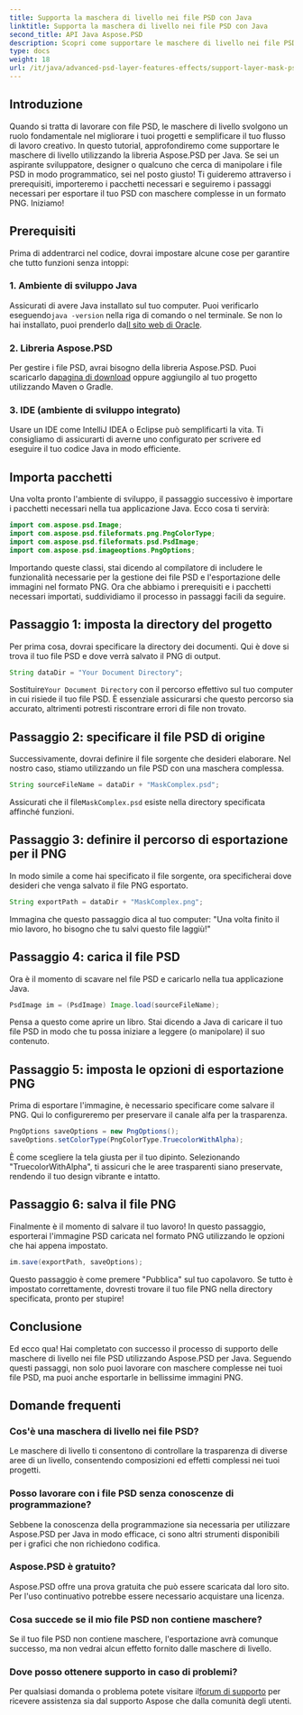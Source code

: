 ```yaml
---
title: Supporta la maschera di livello nei file PSD con Java
linktitle: Supporta la maschera di livello nei file PSD con Java
second_title: API Java Aspose.PSD
description: Scopri come supportare le maschere di livello nei file PSD utilizzando Aspose.PSD per Java attraverso un tutorial completo passo dopo passo.
type: docs
weight: 18
url: /it/java/advanced-psd-layer-features-effects/support-layer-mask-psd-files/
---
```

## Introduzione
Quando si tratta di lavorare con file PSD, le maschere di livello svolgono un ruolo fondamentale nel migliorare i tuoi progetti e semplificare il tuo flusso di lavoro creativo. In questo tutorial, approfondiremo come supportare le maschere di livello utilizzando la libreria Aspose.PSD per Java. Se sei un aspirante sviluppatore, designer o qualcuno che cerca di manipolare i file PSD in modo programmatico, sei nel posto giusto! Ti guideremo attraverso i prerequisiti, importeremo i pacchetti necessari e seguiremo i passaggi necessari per esportare il tuo PSD con maschere complesse in un formato PNG. Iniziamo!
## Prerequisiti
Prima di addentrarci nel codice, dovrai impostare alcune cose per garantire che tutto funzioni senza intoppi:
### 1. Ambiente di sviluppo Java
 Assicurati di avere Java installato sul tuo computer. Puoi verificarlo eseguendo`java -version` nella riga di comando o nel terminale. Se non lo hai installato, puoi prenderlo da[Il sito web di Oracle](https://www.oracle.com/java/technologies/javase-jdk11-downloads.html).
### 2. Libreria Aspose.PSD
Per gestire i file PSD, avrai bisogno della libreria Aspose.PSD. Puoi scaricarlo da[pagina di download](https://releases.aspose.com/psd/java/) oppure aggiungilo al tuo progetto utilizzando Maven o Gradle.
### 3. IDE (ambiente di sviluppo integrato)
Usare un IDE come IntelliJ IDEA o Eclipse può semplificarti la vita. Ti consigliamo di assicurarti di averne uno configurato per scrivere ed eseguire il tuo codice Java in modo efficiente.
## Importa pacchetti
Una volta pronto l'ambiente di sviluppo, il passaggio successivo è importare i pacchetti necessari nella tua applicazione Java. Ecco cosa ti servirà:
```java
import com.aspose.psd.Image;
import com.aspose.psd.fileformats.png.PngColorType;
import com.aspose.psd.fileformats.psd.PsdImage;
import com.aspose.psd.imageoptions.PngOptions;
```
Importando queste classi, stai dicendo al compilatore di includere le funzionalità necessarie per la gestione dei file PSD e l'esportazione delle immagini nel formato PNG.
Ora che abbiamo i prerequisiti e i pacchetti necessari importati, suddividiamo il processo in passaggi facili da seguire.
## Passaggio 1: imposta la directory del progetto

Per prima cosa, dovrai specificare la directory dei documenti. Qui è dove si trova il tuo file PSD e dove verrà salvato il PNG di output.
```java
String dataDir = "Your Document Directory";
```
 Sostituire`Your Document Directory` con il percorso effettivo sul tuo computer in cui risiede il tuo file PSD. È essenziale assicurarsi che questo percorso sia accurato, altrimenti potresti riscontrare errori di file non trovato.
## Passaggio 2: specificare il file PSD di origine

Successivamente, dovrai definire il file sorgente che desideri elaborare. Nel nostro caso, stiamo utilizzando un file PSD con una maschera complessa.
```java
String sourceFileName = dataDir + "MaskComplex.psd";
```
 Assicurati che il file`MaskComplex.psd` esiste nella directory specificata affinché funzioni. 
## Passaggio 3: definire il percorso di esportazione per il PNG

In modo simile a come hai specificato il file sorgente, ora specificherai dove desideri che venga salvato il file PNG esportato.
```java
String exportPath = dataDir + "MaskComplex.png";
```
Immagina che questo passaggio dica al tuo computer: "Una volta finito il mio lavoro, ho bisogno che tu salvi questo file laggiù!"
## Passaggio 4: carica il file PSD

Ora è il momento di scavare nel file PSD e caricarlo nella tua applicazione Java.
```java
PsdImage im = (PsdImage) Image.load(sourceFileName);
```
Pensa a questo come aprire un libro. Stai dicendo a Java di caricare il tuo file PSD in modo che tu possa iniziare a leggere (o manipolare) il suo contenuto.
## Passaggio 5: imposta le opzioni di esportazione PNG

Prima di esportare l'immagine, è necessario specificare come salvare il PNG. Qui lo configureremo per preservare il canale alfa per la trasparenza.
```java
PngOptions saveOptions = new PngOptions();
saveOptions.setColorType(PngColorType.TruecolorWithAlpha);
```
È come scegliere la tela giusta per il tuo dipinto. Selezionando "TruecolorWithAlpha", ti assicuri che le aree trasparenti siano preservate, rendendo il tuo design vibrante e intatto.
## Passaggio 6: salva il file PNG

Finalmente è il momento di salvare il tuo lavoro! In questo passaggio, esporterai l'immagine PSD caricata nel formato PNG utilizzando le opzioni che hai appena impostato.
```java
im.save(exportPath, saveOptions);
```
Questo passaggio è come premere "Pubblica" sul tuo capolavoro. Se tutto è impostato correttamente, dovresti trovare il tuo file PNG nella directory specificata, pronto per stupire!
## Conclusione
Ed ecco qua! Hai completato con successo il processo di supporto delle maschere di livello nei file PSD utilizzando Aspose.PSD per Java. Seguendo questi passaggi, non solo puoi lavorare con maschere complesse nei tuoi file PSD, ma puoi anche esportarle in bellissime immagini PNG. 
## Domande frequenti
### Cos'è una maschera di livello nei file PSD?  
Le maschere di livello ti consentono di controllare la trasparenza di diverse aree di un livello, consentendo composizioni ed effetti complessi nei tuoi progetti.
### Posso lavorare con i file PSD senza conoscenze di programmazione?  
Sebbene la conoscenza della programmazione sia necessaria per utilizzare Aspose.PSD per Java in modo efficace, ci sono altri strumenti disponibili per i grafici che non richiedono codifica.
### Aspose.PSD è gratuito?  
Aspose.PSD offre una prova gratuita che può essere scaricata dal loro sito. Per l'uso continuativo potrebbe essere necessario acquistare una licenza.
### Cosa succede se il mio file PSD non contiene maschere?  
Se il tuo file PSD non contiene maschere, l'esportazione avrà comunque successo, ma non vedrai alcun effetto fornito dalle maschere di livello.
### Dove posso ottenere supporto in caso di problemi?  
 Per qualsiasi domanda o problema potete visitare il[forum di supporto](https://forum.aspose.com/c/psd/34) per ricevere assistenza sia dal supporto Aspose che dalla comunità degli utenti.